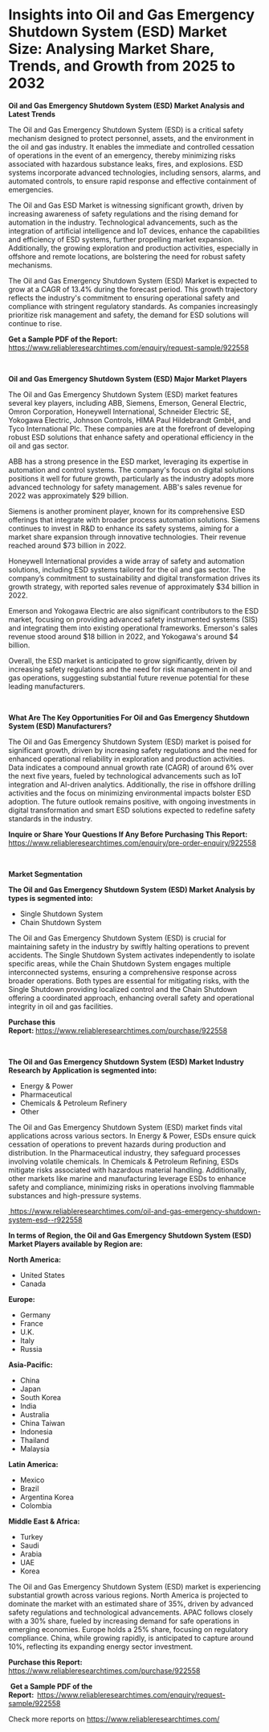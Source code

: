<p><h1>Insights into Oil and Gas Emergency Shutdown System (ESD) Market Size: Analysing Market Share, Trends, and Growth from 2025 to 2032</h1></p><p><strong>Oil and Gas Emergency Shutdown System (ESD) Market Analysis and Latest Trends</strong></p>
<p><p>The Oil and Gas Emergency Shutdown System (ESD) is a critical safety mechanism designed to protect personnel, assets, and the environment in the oil and gas industry. It enables the immediate and controlled cessation of operations in the event of an emergency, thereby minimizing risks associated with hazardous substance leaks, fires, and explosions. ESD systems incorporate advanced technologies, including sensors, alarms, and automated controls, to ensure rapid response and effective containment of emergencies.</p><p>The Oil and Gas ESD Market is witnessing significant growth, driven by increasing awareness of safety regulations and the rising demand for automation in the industry. Technological advancements, such as the integration of artificial intelligence and IoT devices, enhance the capabilities and efficiency of ESD systems, further propelling market expansion. Additionally, the growing exploration and production activities, especially in offshore and remote locations, are bolstering the need for robust safety mechanisms.</p><p>The Oil and Gas Emergency Shutdown System (ESD) Market is expected to grow at a CAGR of 13.4% during the forecast period. This growth trajectory reflects the industry's commitment to ensuring operational safety and compliance with stringent regulatory standards. As companies increasingly prioritize risk management and safety, the demand for ESD solutions will continue to rise.</p></p>
<p><strong>Get a Sample PDF of the Report:&nbsp;</strong> <a href="https://www.reliableresearchtimes.com/enquiry/request-sample/922558?utm_campaign=3287&utm_medium=2&utm_source=Github&utm_content=ia&utm_term=11032025&utm_id=oil-and-gas-emergency-shutdown-system-esd">https://www.reliableresearchtimes.com/enquiry/request-sample/922558</a></p>
<p>&nbsp;</p>
<p><strong>Oil and Gas Emergency Shutdown System (ESD) Major Market Players</strong></p>
<p><p>The Oil and Gas Emergency Shutdown System (ESD) market features several key players, including ABB, Siemens, Emerson, General Electric, Omron Corporation, Honeywell International, Schneider Electric SE, Yokogawa Electric, Johnson Controls, HIMA Paul Hildebrandt GmbH, and Tyco International Plc. These companies are at the forefront of developing robust ESD solutions that enhance safety and operational efficiency in the oil and gas sector.</p><p>ABB has a strong presence in the ESD market, leveraging its expertise in automation and control systems. The company's focus on digital solutions positions it well for future growth, particularly as the industry adopts more advanced technology for safety management. ABB's sales revenue for 2022 was approximately $29 billion.</p><p>Siemens is another prominent player, known for its comprehensive ESD offerings that integrate with broader process automation solutions. Siemens continues to invest in R&D to enhance its safety systems, aiming for a market share expansion through innovative technologies. Their revenue reached around $73 billion in 2022.</p><p>Honeywell International provides a wide array of safety and automation solutions, including ESD systems tailored for the oil and gas sector. The company’s commitment to sustainability and digital transformation drives its growth strategy, with reported sales revenue of approximately $34 billion in 2022.</p><p>Emerson and Yokogawa Electric are also significant contributors to the ESD market, focusing on providing advanced safety instrumented systems (SIS) and integrating them into existing operational frameworks. Emerson's sales revenue stood around $18 billion in 2022, and Yokogawa's around $4 billion. </p><p>Overall, the ESD market is anticipated to grow significantly, driven by increasing safety regulations and the need for risk management in oil and gas operations, suggesting substantial future revenue potential for these leading manufacturers.</p></p>
<p>&nbsp;</p>
<p><strong>What Are The Key Opportunities For Oil and Gas Emergency Shutdown System (ESD) Manufacturers?</strong></p>
<p><p>The Oil and Gas Emergency Shutdown System (ESD) market is poised for significant growth, driven by increasing safety regulations and the need for enhanced operational reliability in exploration and production activities. Data indicates a compound annual growth rate (CAGR) of around 6% over the next five years, fueled by technological advancements such as IoT integration and AI-driven analytics. Additionally, the rise in offshore drilling activities and the focus on minimizing environmental impacts bolster ESD adoption. The future outlook remains positive, with ongoing investments in digital transformation and smart ESD solutions expected to redefine safety standards in the industry.</p></p>
<p><strong>Inquire or Share Your Questions If Any Before Purchasing This Report:</strong> <a href="https://www.reliableresearchtimes.com/enquiry/pre-order-enquiry/922558?utm_campaign=3287&utm_medium=2&utm_source=Github&utm_content=ia&utm_term=11032025&utm_id=oil-and-gas-emergency-shutdown-system-esd">https://www.reliableresearchtimes.com/enquiry/pre-order-enquiry/922558</a></p>
<p>&nbsp;</p>
<p><strong>Market Segmentation</strong></p>
<p><strong>The Oil and Gas Emergency Shutdown System (ESD) Market Analysis by types is segmented into:</strong></p>
<p><ul><li>Single Shutdown System</li><li>Chain Shutdown System</li></ul></p>
<p><p>The Oil and Gas Emergency Shutdown System (ESD) is crucial for maintaining safety in the industry by swiftly halting operations to prevent accidents. The Single Shutdown System activates independently to isolate specific areas, while the Chain Shutdown System engages multiple interconnected systems, ensuring a comprehensive response across broader operations. Both types are essential for mitigating risks, with the Single Shutdown providing localized control and the Chain Shutdown offering a coordinated approach, enhancing overall safety and operational integrity in oil and gas facilities.</p></p>
<p><strong>Purchase this Report:&nbsp;</strong><a href="https://www.reliableresearchtimes.com/purchase/922558?utm_campaign=3287&utm_medium=2&utm_source=Github&utm_content=ia&utm_term=11032025&utm_id=oil-and-gas-emergency-shutdown-system-esd">https://www.reliableresearchtimes.com/purchase/922558</a></p>
<p>&nbsp;</p>
<p><strong>The Oil and Gas Emergency Shutdown System (ESD) Market Industry Research by Application is segmented into:</strong></p>
<p><ul><li>Energy & Power</li><li>Pharmaceutical</li><li>Chemicals & Petroleum Refinery</li><li>Other</li></ul></p>
<p><p>The Oil and Gas Emergency Shutdown System (ESD) market finds vital applications across various sectors. In Energy & Power, ESDs ensure quick cessation of operations to prevent hazards during production and distribution. In the Pharmaceutical industry, they safeguard processes involving volatile chemicals. In Chemicals & Petroleum Refining, ESDs mitigate risks associated with hazardous material handling. Additionally, other markets like marine and manufacturing leverage ESDs to enhance safety and compliance, minimizing risks in operations involving flammable substances and high-pressure systems.</p></p>
<p><a href="https://www.reliableresearchtimes.com/oil-and-gas-emergency-shutdown-system-esd--r922558?utm_campaign=3287&utm_medium=2&utm_source=Github&utm_content=ia&utm_term=11032025&utm_id=oil-and-gas-emergency-shutdown-system-esd">&nbsp;https://www.reliableresearchtimes.com/oil-and-gas-emergency-shutdown-system-esd--r922558</a></p>
<p><strong>In terms of Region, the Oil and Gas Emergency Shutdown System (ESD) Market Players available by Region are:</strong></p>
<p>
    <p> <strong> North America: </strong>
        <ul>
            <li>United States</li>
            <li>Canada</li>
        </ul>
        </p> 
    <p> <strong> Europe: </strong>
        <ul>
            <li>Germany</li>
            <li>France</li>
            <li>U.K.</li>
            <li>Italy</li>
            <li>Russia</li>
        </ul>
        </p> 
    <p> <strong> Asia-Pacific: </strong>
        <ul>
            <li>China</li>
            <li>Japan</li>
            <li>South Korea</li>
            <li>India</li>
            <li>Australia</li>
            <li>China Taiwan</li>
            <li>Indonesia</li>
            <li>Thailand</li>
            <li>Malaysia</li>
        </ul>
        </p> 
    <p> <strong> Latin America: </strong>
        <ul>
            <li>Mexico</li>
            <li>Brazil</li>
            <li>Argentina Korea</li>
            <li>Colombia</li>
        </ul>
        </p> 
    <p> <strong> Middle East & Africa: </strong>
        <ul>
            <li>Turkey</li>
            <li>Saudi</li>
            <li>Arabia</li>
            <li>UAE</li>
            <li>Korea</li>
        </ul>
    </p>
    </p>
<p><p>The Oil and Gas Emergency Shutdown System (ESD) market is experiencing substantial growth across various regions. North America is projected to dominate the market with an estimated share of 35%, driven by advanced safety regulations and technological advancements. APAC follows closely with a 30% share, fueled by increasing demand for safe operations in emerging economies. Europe holds a 25% share, focusing on regulatory compliance. China, while growing rapidly, is anticipated to capture around 10%, reflecting its expanding energy sector investment.</p></p>
<p><strong>Purchase this Report: </strong><a href="https://www.reliableresearchtimes.com/purchase/922558?utm_campaign=3287&utm_medium=2&utm_source=Github&utm_content=ia&utm_term=11032025&utm_id=oil-and-gas-emergency-shutdown-system-esd">https://www.reliableresearchtimes.com/purchase/922558</a></p>
<p>&nbsp;<strong>Get a Sample PDF of the Report:&nbsp;&nbsp;</strong><a href="https://www.reliableresearchtimes.com/enquiry/request-sample/922558?utm_campaign=3287&utm_medium=2&utm_source=Github&utm_content=ia&utm_term=11032025&utm_id=oil-and-gas-emergency-shutdown-system-esd">https://www.reliableresearchtimes.com/enquiry/request-sample/922558</a></p>
<p><strong></strong></p>
<p>Check more reports on <a href="https://www.reliableresearchtimes.com/?utm_campaign=3287&utm_medium=2&utm_source=Github&utm_content=ia&utm_term=11032025&utm_id=oil-and-gas-emergency-shutdown-system-esd">https://www.reliableresearchtimes.com/</a></p>